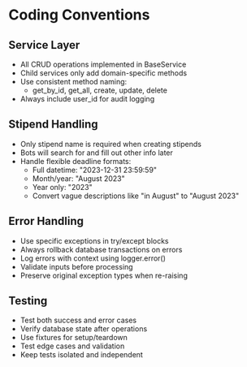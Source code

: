 # Coding Conventions

## Service Layer
- All CRUD operations implemented in BaseService
- Child services only add domain-specific methods
- Use consistent method naming:
  - get_by_id, get_all, create, update, delete
- Always include user_id for audit logging

## Stipend Handling
- Only stipend name is required when creating stipends
- Bots will search for and fill out other info later
- Handle flexible deadline formats:
  - Full datetime: "2023-12-31 23:59:59"
  - Month/year: "August 2023"
  - Year only: "2023"
  - Convert vague descriptions like "in August" to "August 2023"

## Error Handling
- Use specific exceptions in try/except blocks
- Always rollback database transactions on errors
- Log errors with context using logger.error()
- Validate inputs before processing
- Preserve original exception types when re-raising

## Testing
- Test both success and error cases
- Verify database state after operations
- Use fixtures for setup/teardown
- Test edge cases and validation
- Keep tests isolated and independent

